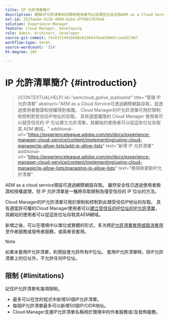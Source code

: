 ```yaml
---
title: IP 允許清單簡介
description: 瞭解IP允許清單如何限制使用者可以從哪些位址存取AEM as a Cloud Service中的網域。
exl-id: 352fae8e-d116-40b0-ba54-d7f001f076e8
solution: Experience Manager
feature: Cloud Manager, Developing
role: Admin, Architect, Developer
source-git-commit: f4c6331491bb08e81964476ad58065c1ee022967
workflow-type: tm+mt
source-wordcount: '314'
ht-degree: 20%

---
```



# IP 允許清單簡介 {#introduction}

>[!CONTEXTUALHELP]
>id="aemcloud_golive_ipallowlist"
>title="管理 IP 允許清單"
>abstract="AEM as a Cloud Service可透過網際網路存取，並透過使用者驗證和授權得到保護。 Cloud Manager的IP允許清單可用於限制和控制對受信任IP地址的存取。 具有適當權限的 Cloud Manager 使用者可以就受信任的 IP 位址建立允許清單，其網站的使用者可以從這些位址存取其 AEM 網域。"
>additional-url="https://experienceleague.adobe.com/en/docs/experience-manager-cloud-service/content/implementing/using-cloud-manager/ip-allow-lists/add-ip-allow-lists" text="新增 IP 允許清單"
>additional-url="https://experienceleague.adobe.com/en/docs/experience-manager-cloud-service/content/implementing/using-cloud-manager/ip-allow-lists/managing-ip-allow-lists" text="檢視和更新IP允許清單"

AEM as a cloud service預設可透過網際網路存取。 雖然安全性已透過使用者驗證和授權處理，但 IP 允許清單是一種將存取限制為僅受信任的 IP 位址的方法。

Cloud Manager的IP允許清單可用於限制和控制對此類受信任IP地址的存取。 具有適當許可權的Cloud Manager使用者可以[建立受信任的IP位址的IP允許清單](/help/implementing/cloud-manager/ip-allow-lists/add-ip-allow-lists.md)，其網站的使用者可以從這些位址存取其AEM網域。

新增之後，可以在環境中以單位或實體的形式，多次將[IP允許清單套用或取消套用](/help/implementing/cloud-manager/ip-allow-lists/apply-allow-list.md)至作者服務或發佈者服務，或兩者皆套用。

>[!NOTE]
>
>如果未套用IP允許清單，則預設會允許所有IP位址。 套用IP允許清單時，除IP允許清單上的位址外，不允許任何IP位址。

## 限制 {#limitations}

記住IP允許清單有幾項限制。

* 最多可以在您的程式中新增50個IP允許清單。
* 每個IP允許清單最多可以新增50個IP/CIDR地址。
* Cloud Manager支援IP允許清單名稱用於環境中的作者服務或/及發佈服務。
